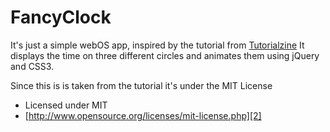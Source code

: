FancyClock
==============

It's just a simple webOS app, inspired by the tutorial from [Tutorialzine][1]
It displays the time on three different circles and animates them using jQuery and CSS3.

Since this is is taken from the tutorial it's under the MIT License

* Licensed under MIT
 * [http://www.opensource.org/licenses/mit-license.php][2]

[1]: http://tutorialzine.com/2009/12/colorful-clock-jquery-css/
[2]: [http://www.opensource.org/licenses/mit-license.php